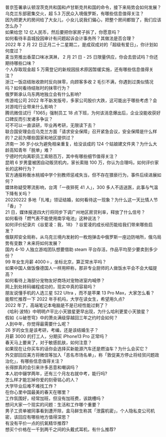 普京签署承认顿涅茨克共和国和卢甘斯克共和国的命令，接下来局势会如何发展？  
乌克兰东部密集交火，超 5.3 万民众入境俄罗斯，有哪些信息值得关注？  
因为把更大的房间给了大女儿，小女儿说我们偏心，把整个房间都毁了，我们应该怎么办？  
如果给您 12 亿人民币，然后要把你家房子拆了，你愿意吗？  
如何看待丰县城投因审计有问题起诉会计事务所？其做法是否合理？  
2022 年 2 月 22 日正月二十二星期二，是成双成对的「超级有爱日」，你计划如何度过？  
麦当劳推出香菜口味冰淇淋， 2 月 21 日 - 25 日限量供应，你会去尝试吗？你还期待哪些口味？  
个人存取现金超 5 万需登记的新规因技术原因暂缓实施，还有哪些信息值得关注？  
浙江一饭店结账收款时反向抹零，向顾客多收 2 毛引不满，你遇到过类似情况吗？如何看待结账时的抹零行为？  
俄罗斯承认乌东两地独立会有什么影响?  
传游戏公司 2022 年不新发版号，多家公司股价大跌，这可能出于哪些考虑？会对游戏行业带来什么影响？  
腾讯微信试行「1065」强制员工 18 点下班，为何该消息爆出后，企业没能收获好口碑反而引发诸多争议？  
可不可以一直读研，毕业再考研，无限读下去？  
联合国安理会应乌克兰方面「请求安全保障」召开紧急会议，安全保障是什么样的？之前为哪些国家和地区提供过？  
济南一 36 岁小伙为避免相亲重复，给没谈成的 124 个姑娘建文件夹？为什么大龄高知青年「脱单」难？  
宁德时代向离职员工索赔百万，其中有哪些细节值得关注？  
昆明 6 岁男童被困自动贩货机内，家长索赔 100 万，你认为合理吗，如何评价家长的这种行为？  
官方通报称衡水桃城中学个别教师惩戒失当，但不存在猥亵行为，事件后续进展如何？  
媒体称疑受寒流影响，台湾「一夜猝死 41 人」，300 多人不适送医，此事与气温下降有关吗？  
20220222 多地「扎堆」领证结婚，如何看待这一现象？为什么这一天比情人节「香」？  
21 日，媒体报道四大行将同步下调广州地区房贷利率，释放了什么信号？  
如何看待「燃气表不能使用南孚电池」这种说法？  
如何评价纪录片《谷爱凌：我，18》？谷爱凌的成长经历能给我们带来哪些启发？  
俄联邦安全局称，从乌克兰境内发射的一枚炮弹击中俄罗斯一座边防哨所，俄乌局势有变数？未来将如何发展？  
国内 4-10 人独立游戏团队想要借助 steam 平台存活，作品平均至少要卖到多少份？  
99 年女生月薪 4000＋，坐标北京，算正常水平吗？  
如果中国人做饭像德国人一样用秤称，那非专业厨师的人做饭水平会不会大幅提高？  
如何看待上海部分宠物友好商场对宠物进室内喊停？  
网上到处转码编程成功的，现实中真的容易吗？  
朋友说懂手机的人选三星 S22 Ultra ，而不是苹果 13 Pro Max，大家怎么看？  
能帮忙推荐一下 2022 年手机吗，大学在读女生，希望用久点?  
2022 年了，高端笔记本电脑是不是已经性能过剩了？  
《哈利·波特》中明明卢平比小天狼星更早出现，为什么哈利更爱小天狼星？  
假如《斗破苍穹》中的萧炎满级穿越回三年之约时会如何？  
人到中年，你觉得最需要什么呢？  
26 岁的女生是该考研，考编，还是该结婚生子？  
月薪 3000 的打工人，分期买 iPhone13 Pro 正常吗？  
春天马上要来了，对于敏感肌肤，如何注意？  
如果现在让你买车的话你会选择买新能源汽车还是燃油车？为什么会买它？  
外交部回应美方将微信等加入「恶名市场名单」，称「敦促美方停止将经贸问题政治化」，有哪些信息值得关注？  
长得胖真的会引来许多恶意和嘲讽吗？  
本人初中辍学两年，还有三个月左右就中考，能行吗?  
怎么样才能忘掉你爱的刻骨铭心的人？  
大学毕业后难不难找工作？  
在你心里中国最美的春天在哪里？  
工作氛围好，经常加班，但没有加班费，该跳槽吗？  
想问大家一个现实的问题：生活和工作哪个重要？  
男子工资单被同事看到遭开除，盒马鲜生称其「泄露机密」，个人隐私变公司机密，该回应有哪些地方值得深思？  
有没有平价一点的抗氧精华推荐?  
想买个价格在一千到两千之间的头戴式耳机，有什么推荐?  
